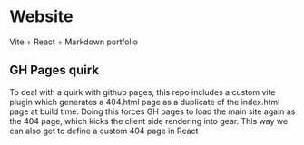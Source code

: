 # Website

Vite + React + Markdown portfolio

## GH Pages quirk

To deal with a quirk with github pages, this repo includes a custom vite plugin which generates a 404.html page as a duplicate of the index.html page at build time. Doing this forces GH pages to load the main site again as the 404 page, which kicks the client side rendering into gear. This way we can also get to define a custom 404 page in React
